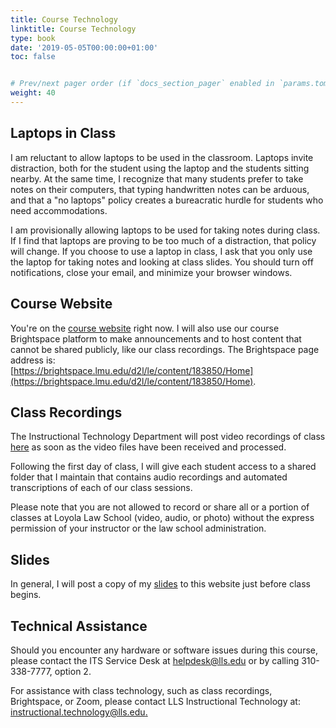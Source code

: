 ```yaml
---
title: Course Technology
linktitle: Course Technology
type: book
date: '2019-05-05T00:00:00+01:00'
toc: false


# Prev/next pager order (if `docs_section_pager` enabled in `params.toml`)
weight: 40
---
```

## Laptops in Class
I am reluctant to allow laptops to be used in the classroom. Laptops invite distraction, both for the student using the laptop and the students sitting nearby. At the same time, I recognize that many students prefer to take notes on their computers, that typing handwritten notes can be arduous, and that a "no laptops" policy creates a bureacratic hurdle for students who need accommodations.

I am provisionally allowing laptops to be used for taking notes during class. If I find that laptops are proving to be too much of a distraction, that policy will change. If you choose to use a laptop in class, I ask that you only use the laptop for taking notes and looking at class slides. You should turn off notifications, close your email, and minimize your browser windows.

## Course Website
You're on the [course website](http://www.colin-doyle.net/torts/) right now. I will also use our course Brightspace platform to make announcements and to host content that cannot be shared publicly, like our class recordings. The Brightspace page address is: <br>[https://brightspace.lmu.edu/d2l/le/content/183850/Home](https://brightspace.lmu.edu/d2l/le/content/183850/Home).

## Class Recordings
The Instructional Technology Department will post video recordings of class [here](https://echo360.org/section/6d3831fa-630e-4474-8a52-fcb487d19a7e/home) as soon as the video files have been received and processed.

Following the first day of class, I will give each student access to a shared folder that I maintain that contains audio recordings and automated transcriptions of each of our class sessions.

Please note that you are not allowed to record or share all or a portion of classes at Loyola Law School (video, audio, or photo) without the express permission of your instructor or the law school administration.

## Slides
In general, I will post a copy of my [slides](slides) to this website just before class begins.

## Technical Assistance
Should you encounter any hardware or software issues during this course, please contact the ITS Service Desk at [helpdesk@lls.edu](mailto:helpdesk@lls.edu?subject=IT%20Help%20Re%3A%20Torts%20w%2F%20Prof.%20Doyle) or by calling 310-338-7777, option 2.

For assistance with class technology, such as class recordings, Brightspace, or Zoom, please contact LLS Instructional Technology at: <br> [instructional.technology@lls.edu.](mailto:instructional.technology@lls.edu.?subject=IT%20Help%20Re%3A%20Torts%20w%2F%20Prof.%20Doyle)